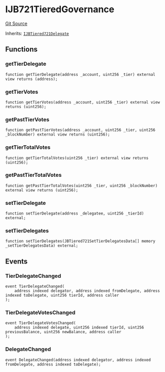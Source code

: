 # IJB721TieredGovernance

[Git Source](https://github.com/jbx-protocol/juice-721-delegate/blob/24c33179caef17b169ec5b6eb95923f5da66bf32/contracts/interfaces/IJB721TieredGovernance.sol)

Inherits: [`IJBTiered721Delegate`](/dev/extensions/juice-721-delegate/interfaces/ijbtiered721delegate)

## Functions

### getTierDelegate

```solidity
function getTierDelegate(address _account, uint256 _tier) external view returns (address);
```

### getTierVotes

```solidity
function getTierVotes(address _account, uint256 _tier) external view returns (uint256);
```

### getPastTierVotes

```solidity
function getPastTierVotes(address _account, uint256 _tier, uint256 _blockNumber) external view returns (uint256);
```

### getTierTotalVotes

```solidity
function getTierTotalVotes(uint256 _tier) external view returns (uint256);
```

### getPastTierTotalVotes

```solidity
function getPastTierTotalVotes(uint256 _tier, uint256 _blockNumber) external view returns (uint256);
```

### setTierDelegate

```solidity
function setTierDelegate(address _delegatee, uint256 _tierId) external;
```

### setTierDelegates

```solidity
function setTierDelegates(JBTiered721SetTierDelegatesData[] memory _setTierDelegatesData) external;
```

## Events

### TierDelegateChanged

```solidity
event TierDelegateChanged(
    address indexed delegator, address indexed fromDelegate, address indexed toDelegate, uint256 tierId, address caller
);
```

### TierDelegateVotesChanged

```solidity
event TierDelegateVotesChanged(
    address indexed delegate, uint256 indexed tierId, uint256 previousBalance, uint256 newBalance, address caller
);
```

### DelegateChanged

```solidity
event DelegateChanged(address indexed delegator, address indexed fromDelegate, address indexed toDelegate);
```

